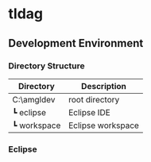 # tldag

## Development Environment

### Directory Structure

Directory | Description
--- | ---
C:\amgldev|root directory
&#x2517; eclipse|Eclipse IDE
&#x2517; workspace|Eclipse workspace

### Eclipse

